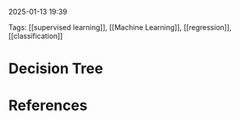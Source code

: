 2025-01-13 19:39


Tags: [[supervised learning]], [[Machine Learning]], [[regression]], [[classification]]

# Decision Tree



# References
